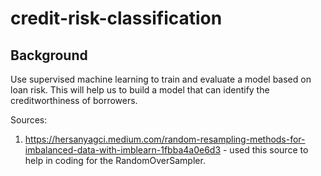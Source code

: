 # credit-risk-classification

## Background

Use supervised machine learning to train and evaluate a model based on loan risk. This will help us to build a model that can identify the creditworthiness of borrowers.


Sources:

1. https://hersanyagci.medium.com/random-resampling-methods-for-imbalanced-data-with-imblearn-1fbba4a0e6d3 - used this source to help in coding for the RandomOverSampler. 